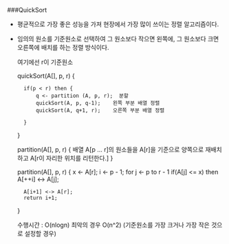 ###QuickSort

- 평균적으로 가장 좋은 성능을 가져 현장에서 가장 많이 쓰이는 정렬 알고리즘이다. 
- 임의의 원소를 기준원소로 선택하여 그 원소보다 작으면 왼쪽에, 그 원소보다 크면 오른쪽에 배치를 하는 정렬 방식이다.
    
    여기에선 r이 기준원소

    quickSort(A[], p, r)
    {

        if(p < r) then {
            q <- partition (A, p, r);  분할
            quickSort(A, p, q-1);    왼쪽 부분 배열 정렬
            quickSort(A, q+1, r);    오른쪽 부분 배열 정렬

        }
    }

    partition(A[], p, r)
    {
        배열 A[p ... r]의 원소들을 A[r]을 기준으로 양쪽으로 재배치하고
        A[r이 자리한 위치를 리턴한다.]
    }

    partition(A[], p, r)
    {
        x <- A[r];
        i  <- p - 1;
        for j <- p to r - 1
            if(A[j] <= x) then A[++i] <-> A[j];

        A[i+1] <-> A[r];
        return i+1;
    }

    수행시간 : O(nlogn) 최악의 경우 O(n^2) (기준원소를 가장 크거나 가장 작은 것으로 설정할 경우)